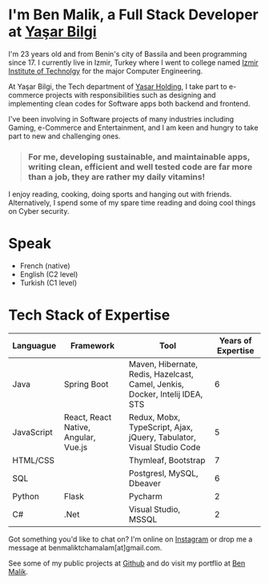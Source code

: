 # I'm Ben Malik, a Full Stack Developer at <a href="https://eng.yasarbilgi.com.tr/" target="_blank">Yaşar Bilgi</a>

I'm 23 years old and from Benin's city of Bassila and been programming since 17. I currently live in Izmir, Turkey where I went to college named 
<a href="https://en.iyte.edu.tr" target="_blank">Izmir Institute of Technolgy</a>
for the major Computer Engineering.

At Yaşar Bilgi, the Tech department of <a href="https://yasar.com.tr/en/" target="_blank">Yasar Holding</a>, I take part to e-commerce projects with responsibilities such as
designing and implementing clean codes for Software apps both backend and frontend.

I've been involving in Software projects of many industries including Gaming, e-Commerce and Entertainment, and I am keen and hungry to take part to new and challenging ones.

> ### For me, developing sustainable, and maintainable apps, writing clean, efficient and well tested code are far more than a job, they are rather my daily vitamins!

I enjoy reading, cooking, doing sports and hanging out with friends. Alternatively, I spend some of my spare time reading and doing cool things on Cyber security.

  
# Speak
* French (native) 
* English (C2 level)
* Turkish (C1 level)


# Tech Stack of Expertise

 
 Languague  | Framework | Tool | Years of Expertise
 ------------|----------|---------- | ----------
Java  | Spring Boot | Maven, Hibernate, Redis, Hazelcast, Camel, Jenkis, Docker, Intelij IDEA, STS | 6
JavaScript  | React, React Native, Angular, Vue.js | Redux, Mobx, TypeScript, Ajax, jQuery, Tabulator, Visual Studio Code | 5
HTML/CSS| | Thymleaf, Bootstrap | 7
 SQL | | Postgresl, MySQL, Dbeaver | 6
 Python| Flask | Pycharm | 2
C#| .Net | Visual Studio, MSSQL | 2


Got something you'd like to chat on? I'm online on [Instagram](https://www.instagram.com/benmalik_/) or drop me a message at benmaliktchamalam[at]gmail.com.

See some of my public projects at [Github](https://github.com/ben-malik) and do visit my portflio at [Ben Malik](https://bentchamalm.web.app).

